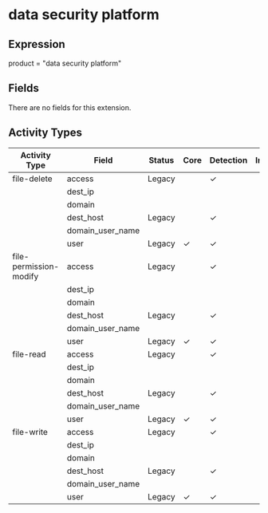 data security platform
======================

Expression
----------

product = "data security platform"

Fields
------

There are no fields for this extension.

Activity Types
--------------

| Activity Type          | Field            | Status | Core     | Detection | Informational |
| ---------------------- | ---------------- | ------ | -------- | --------- | ------------- |
| file-delete            | access           | Legacy |          | &#10003;  |               |
|                        | dest_ip          |        |          |           |               |
|                        | domain           |        |          |           |               |
|                        | dest_host        | Legacy |          | &#10003;  |               |
|                        | domain_user_name |        |          |           |               |
|                        | user             | Legacy | &#10003; | &#10003;  |               |
| file-permission-modify | access           | Legacy |          | &#10003;  |               |
|                        | dest_ip          |        |          |           |               |
|                        | domain           |        |          |           |               |
|                        | dest_host        | Legacy |          | &#10003;  |               |
|                        | domain_user_name |        |          |           |               |
|                        | user             | Legacy | &#10003; | &#10003;  |               |
| file-read              | access           | Legacy |          | &#10003;  |               |
|                        | dest_ip          |        |          |           |               |
|                        | domain           |        |          |           |               |
|                        | dest_host        | Legacy |          | &#10003;  |               |
|                        | domain_user_name |        |          |           |               |
|                        | user             | Legacy | &#10003; | &#10003;  |               |
| file-write             | access           | Legacy |          | &#10003;  |               |
|                        | dest_ip          |        |          |           |               |
|                        | domain           |        |          |           |               |
|                        | dest_host        | Legacy |          | &#10003;  |               |
|                        | domain_user_name |        |          |           |               |
|                        | user             | Legacy | &#10003; | &#10003;  |               |

